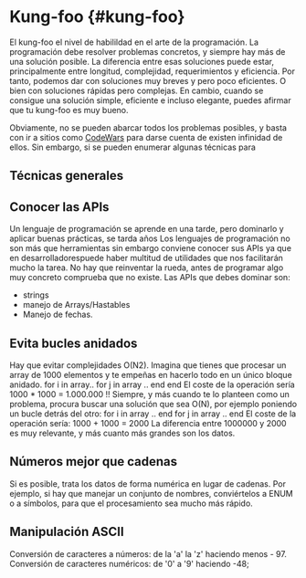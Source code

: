# Kung-foo {#kung-foo}

El kung-foo el nivel de habilildad en el arte de la programación. La programación debe resolver problemas concretos, y siempre hay más de una solución posible. La diferencia entre esas soluciones puede estar, principalmente entre longitud,
complejidad, requerimientos y eficiencia. Por tanto, podemos dar con soluciones muy breves y pero poco eficientes.
O bien con soluciones rápidas pero complejas. En cambio, cuando se consigue una solución simple, eficiente e incluso elegante,
puedes afirmar que tu kung-foo es muy bueno.

Obviamente, no se pueden abarcar todos los problemas posibles, y basta con ir a sitios como [CodeWars](https://www.codewars.com)
para darse cuenta de existen infinidad de ellos. Sin embargo, si se pueden enumerar algunas técnicas para

## Técnicas generales
## Conocer las APIs
Un lenguaje de programación se aprende en una tarde, pero dominarlo y aplicar buenas prácticas, se tarda años
Los lenguajes de programación no son más que herramientas sin embargo conviene conocer sus APIs ya que en desarrolladorespuede haber multitud de utilidades que nos facilitarán mucho la tarea. No hay que reinventar la rueda, antes de programar algo muy concreto comprueba que no existe. Las APIs que debes dominar son:
- strings
- manejo de Arrays/Hastables
- Manejo de fechas.

## Evita bucles anidados
Hay que evitar complejidades O(N2). Imagina que tienes que procesar un array de 1000 elementos y te empeñas en hacerlo todo en un único bloque anidado.
for i in array..
  for j in array ..
  end
end
El coste de la operación sería 1000 * 1000 = 1.000.000 !!
Siempre, y más cuando te lo planteen como un problema, procura buscar una solución que sea O(N), por ejemplo poniendo
un bucle detrás del otro:
for i in array ..
end
for j in array ..
end
El coste de la operación sería: 1000 + 1000 = 2000
La diferencia entre 1000000 y 2000 es muy relevante, y más cuanto más grandes son los datos.

## Números mejor que cadenas
Si es posible, trata los datos de forma numérica en lugar de cadenas. Por ejemplo, si hay que manejar un conjunto de nombres,
conviértelos a ENUM o a símbolos, para que el procesamiento sea mucho más rápido.

## Manipulación ASCII
Conversión de caracteres a números: de la 'a' la 'z' haciendo menos - 97.
Conversión de caracteres numéricos: de '0' a '9' haciendo -48;

